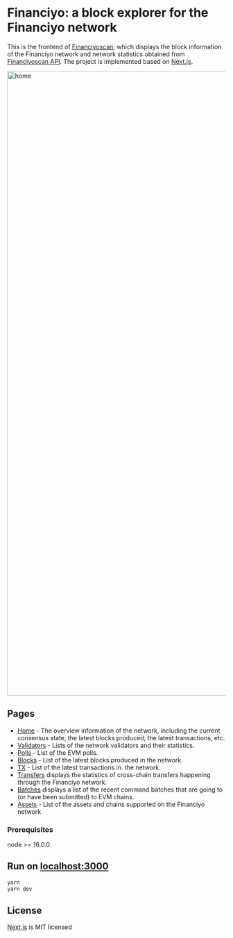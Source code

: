 # Financiyo: a block explorer for the Financiyo network
This is the frontend of [Financiyoscan](https://scan.financiyo.net), which displays the block information of the Financiyo network and network statistics obtained from [Financiyoscan API](https://github.com/Financiyo-api). The project is implemented based on [Next.js](https://github.com/vercel/next.js).

<img width="1440" alt="home" src="https://financiyo.net/explorer.png">

## Pages
- [Home](https://scan.financiyo.net) - The overview information of the network, including the current consensus state, the latest blocks produced, the latest transactions, etc.
- [Validators](https://scan.financiyo.net/validators) - Lists of the network validators and their statistics.   
- [Polls](https://scan.financiyo.net/evm-polls) - List of the EVM polls.
- [Blocks](https://scan.financiyo.net/blocks) - List of the latest blocks produced in the network.
- [TX](https://scan.financiyo.net/transactions) - List of the latest transactions in. the network.
- [Transfers](https://scan.financiyo.net/transfers) displays the statistics of cross-chain transfers happening through the Financiyo network.
- [Batches](https://scan.financiyo.net/batches) displays a list of the recent command batches that are going to (or have been submitted) to EVM chains.
- [Assets](https://scan.financiyo.net/assets) - List of the assets and chains supported on the Financiyo network

### Prerequisites
node >= 16.0.0

## Run on [localhost:3000](http://localhost:3000)
```bash
yarn
yarn dev
```

## License
[Next.js](https://github.com/vercel/next.js/blob/canary/license.md) is MIT licensed
